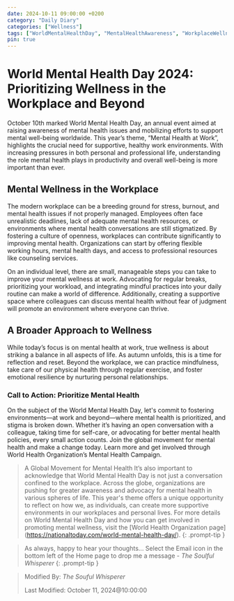 ```yaml
---
date: 2024-10-11 09:00:00 +0200
category: "Daily Diary"
categories: ["Wellness"]
tags: ["WorldMentalHealthDay", "MentalHealthAwareness", "WorkplaceWellness", "EmotionalResilience", "MentalWellbeing"]
pin: true
---
```


# World Mental Health Day 2024: Prioritizing Wellness in the Workplace and Beyond

October 10th marked World Mental Health Day, an annual event aimed at raising awareness of mental health issues and mobilizing efforts to support mental well-being worldwide. This year’s theme, “Mental Health at Work”, highlights the crucial need for supportive, healthy work environments. With increasing pressures in both personal and professional life, understanding the role mental health plays in productivity and overall well-being is more important than ever.

## Mental Wellness in the Workplace

The modern workplace can be a breeding ground for stress, burnout, and mental health issues if not properly managed. Employees often face unrealistic deadlines, lack of adequate mental health resources, or environments where mental health conversations are still stigmatized. By fostering a culture of openness, workplaces can contribute significantly to improving mental health. Organizations can start by offering flexible working hours, mental health days, and access to professional resources like counseling services.

On an individual level, there are small, manageable steps you can take to improve your mental wellness at work. Advocating for regular breaks, prioritizing your workload, and integrating mindful practices into your daily routine can make a world of difference. Additionally, creating a supportive space where colleagues can discuss mental health without fear of judgment will promote an environment where everyone can thrive.

## A Broader Approach to Wellness

While today’s focus is on mental health at work, true wellness is about striking a balance in all aspects of life. As autumn unfolds, this is a time for reflection and reset. Beyond the workplace, we can practice mindfulness, take care of our physical health through regular exercise, and foster emotional resilience by nurturing personal relationships.

### Call to Action: Prioritize Mental Health

On the subject of the World Mental Health Day, let's commit to fostering environments—at work and beyond—where mental health is prioritized, and stigma is broken down. Whether it’s having an open conversation with a colleague, taking time for self-care, or advocating for better mental health policies, every small action counts. Join the global movement for mental health and make a change today. Learn more and get involved through World Health Organization’s Mental Health Campaign. 

>A Global Movement for Mental Health
It’s also important to acknowledge that World Mental Health Day is not just a conversation confined to the workplace. Across the globe, organizations are pushing for greater awareness and advocacy for mental health in various spheres of life. This year's theme offers a unique opportunity to reflect on how we, as individuals, can create more supportive environments in our workplaces and personal lives.
For more details on World Mental Health Day and how you can get involved in promoting mental wellness, visit the [World Health Organization page]​(https://nationaltoday.com/world-mental-health-day/).
{: .prompt-tip }

> As always, happy to hear your thoughts... Select the Email icon in the bottom left of the Home page to drop me a message - _The Soulful Whisperer_
{: .prompt-tip }

>
> Modified By: _The Souful Whisperer_ 
> 
> Last Modified: October 11, 2024@10:00:00
